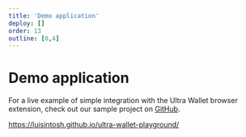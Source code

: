 ```yaml
---
title: 'Demo application'
deploy: []
order: 13
outline: [0,4]
---
```


# Demo application

For a live example of simple integration with the Ultra Wallet browser extension, check out our sample project on [GitHub](https://github.com/luisintosh/ultra-wallet-playground/).

https://luisintosh.github.io/ultra-wallet-playground/
